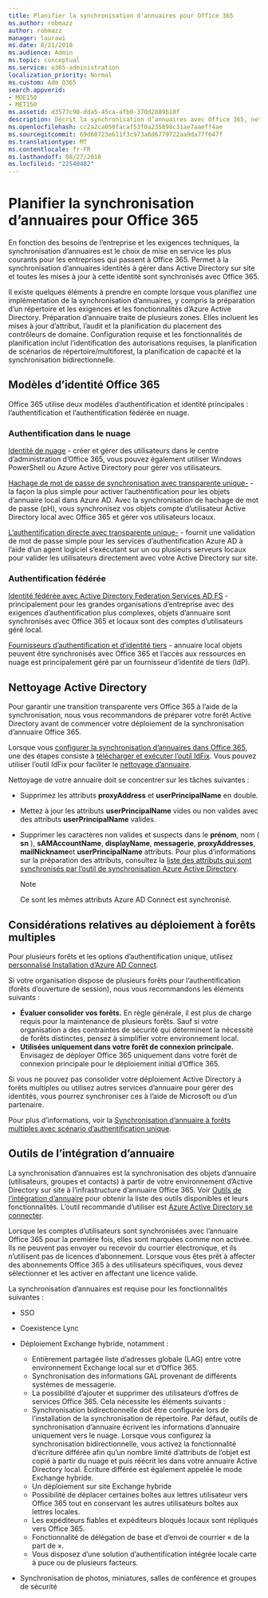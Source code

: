 ```yaml
---
title: Planifier la synchronisation d’annuaires pour Office 365
ms.author: robmazz
author: robmazz
manager: laurawi
ms.date: 8/21/2018
ms.audience: Admin
ms.topic: conceptual
ms.service: o365-administration
localization_priority: Normal
ms.custom: Adm_O365
search.appverid:
- MOE150
- MET150
ms.assetid: d3577c90-dda5-45ca-afb0-370d2889b10f
description: Décrit la synchronisation d’annuaires avec Office 365, nettoyage d’Active Directory et l’outil d’Azure Active Directory se connecter.
ms.openlocfilehash: cc2a2ca050facaf53f0a235898c31ae7aaeff4ae
ms.sourcegitcommit: 69d60723e611f3c973a6d6779722aa9da77f647f
ms.translationtype: MT
ms.contentlocale: fr-FR
ms.lasthandoff: 08/27/2018
ms.locfileid: "22540482"
---
```

# <a name="plan-for-directory-synchronization-for-office-365"></a>Planifier la synchronisation d’annuaires pour Office 365
En fonction des besoins de l’entreprise et les exigences techniques, la synchronisation d’annuaires est le choix de mise en service les plus courants pour les entreprises qui passent à Office 365. Permet à la synchronisation d’annuaires identités à gérer dans Active Directory sur site et toutes les mises à jour à cette identité sont synchronisés avec Office 365.
  
Il existe quelques éléments à prendre en compte lorsque vous planifiez une implémentation de la synchronisation d’annuaires, y compris la préparation d’un répertoire et les exigences et les fonctionnalités d’Azure Active Directory. Préparation d’annuaire traite de plusieurs zones. Elles incluent les mises à jour d’attribut, l’audit et la planification du placement des contrôleurs de domaine. Configuration requise et les fonctionnalités de planification inclut l’identification des autorisations requises, la planification de scénarios de répertoire/multiforest, la planification de capacité et la synchronisation bidirectionnelle.
  
## <a name="office-365-identity-models"></a>Modèles d’identité Office 365
Office 365 utilise deux modèles d’authentification et identité principales : l’authentification et l’authentification fédérée en nuage.
  
### <a name="cloud-authentication"></a>Authentification dans le nuage
[Identité de nuage](about-office-365-identity.md) - créer et gérer des utilisateurs dans le centre d’administration d’Office 365, vous pouvez également utiliser Windows PowerShell ou Azure Active Directory pour gérer vos utilisateurs. 
  
[Hachage de mot de passe de synchronisation avec transparente unique-](about-office-365-identity.md) - la façon la plus simple pour activer l’authentification pour les objets d’annuaire local dans Azure AD. Avec la synchronisation de hachage de mot de passe (pH), vous synchronisez vos objets compte d’utilisateur Active Directory local avec Office 365 et gérer vos utilisateurs locaux. 
  
[L’authentification directe avec transparente unique-](about-office-365-identity.md) - fournit une validation de mot de passe simple pour les services d’authentification Azure AD à l’aide d’un agent logiciel s’exécutant sur un ou plusieurs serveurs locaux pour valider les utilisateurs directement avec votre Active Directory sur site. 
  
### <a name="federated-authentication"></a>Authentification fédérée
[Identité fédérée avec Active Directory Federation Services AD FS](about-office-365-identity.md) - principalement pour les grandes organisations d’entreprise avec des exigences d’authentification plus complexes, objets d’annuaire sont synchronisés avec Office 365 et locaux sont des comptes d’utilisateurs géré local. 
  
[Fournisseurs d’authentification et d’identité tiers](about-office-365-identity.md) - annuaire local objets peuvent être synchronisés avec Office 365 et l’accès aux ressources en nuage est principalement géré par un fournisseur d’identité de tiers (IdP). 
  
## <a name="active-directory-cleanup"></a>Nettoyage Active Directory
Pour garantir une transition transparente vers Office 365 à l’aide de la synchronisation, nous vous recommandons de préparer votre forêt Active Directory avant de commencer votre déploiement de la synchronisation d’annuaire Office 365.
  
Lorsque vous [configurer la synchronisation d’annuaires dans Office 365](set-up-directory-synchronization.md), une des étapes consiste à [télécharger et exécuter l’outil IdFix](install-and-run-idfix.md). Vous pouvez utiliser l’outil IdFix pour faciliter le [nettoyage d’annuaire](prepare-directory-attributes-for-synch-with-idfix.md).
  
Nettoyage de votre annuaire doit se concentrer sur les tâches suivantes :

- Supprimez les attributs **proxyAddress** et **userPrincipalName** en double.
- Mettez à jour les attributs **userPrincipalName** vides ou non valides avec des attributs **userPrincipalName** valides.
- Supprimer les caractères non valides et suspects dans le **prénom**, nom ( **sn** ), **sAMAccountName**, **displayName**, **messagerie**, **proxyAddresses**, **mailNickname**et **userPrincipalName** attributs. Pour plus d’informations sur la préparation des attributs, consultez la [liste des attributs qui sont synchronisés par l’outil de synchronisation Azure Active Directory](https://go.microsoft.com/fwlink/p/?LinkId=396719).
    
    > [!NOTE]
    > Ce sont les mêmes attributs Azure AD Connect est synchronisé. 
  
## <a name="multiforest-deployment-considerations"></a>Considérations relatives au déploiement à forêts multiples
Pour plusieurs forêts et les options d’authentification unique, utilisez [personnalisé Installation d’Azure AD Connect](https://go.microsoft.com/fwlink/p/?LinkId=698430).
  
Si votre organisation dispose de plusieurs forêts pour l’authentification (forêts d’ouverture de session), nous vous recommandons les éléments suivants :
  
- **Évaluer consolider vos forêts.** En règle générale, il est plus de charge requis pour la maintenance de plusieurs forêts. Sauf si votre organisation a des contraintes de sécurité qui déterminent la nécessité de forêts distinctes, pensez à simplifier votre environnement local.
- **Utilisées uniquement dans votre forêt de connexion principale.** Envisagez de déployer Office 365 uniquement dans votre forêt de connexion principale pour le déploiement initial d’Office 365. 
    
Si vous ne pouvez pas consolider votre déploiement Active Directory à forêts multiples ou utilisez autres services d’annuaire pour gérer des identités, vous pourrez synchroniser ces à l’aide de Microsoft ou d’un partenaire.
  
Pour plus d’informations, voir la [Synchronisation d’annuaire à forêts multiples avec scénario d’authentification unique](https://go.microsoft.com/fwlink/p/?LinkId=525321).
  
## <a name="directory-integration-tools"></a>Outils de l’intégration d’annuaire
La synchronisation d’annuaires est la synchronisation des objets d’annuaire (utilisateurs, groupes et contacts) à partir de votre environnement d’Active Directory sur site à l’infrastructure d’annuaire Office 365. Voir [Outils de l’intégration d’annuaire](https://go.microsoft.com/fwlink/p/?LinkID=510956) pour obtenir la liste des outils disponibles et leurs fonctionnalités. L’outil recommandé d’utiliser est [Azure Active Directory se connecter](https://go.microsoft.com/fwlink/?LinkId=525323).
  
Lorsque les comptes d’utilisateurs sont synchronisées avec l’annuaire Office 365 pour la première fois, elles sont marquées comme non activée. Ils ne peuvent pas envoyer ou recevoir du courrier électronique, et ils n’utilisent pas de licences d’abonnement. Lorsque vous êtes prêt à affecter des abonnements Office 365 à des utilisateurs spécifiques, vous devez sélectionner et les activer en affectant une licence valide.
  
La synchronisation d’annuaires est requise pour les fonctionnalités suivantes :
  
- SSO
    
- Coexistence Lync
    
- Déploiement Exchange hybride, notamment :
    
  - Entièrement partagée liste d’adresses globale (LAG) entre votre environnement Exchange local sur et d’Office 365.
  - Synchronisation des informations GAL provenant de différents systèmes de messagerie.
  - La possibilité d’ajouter et supprimer des utilisateurs d’offres de services Office 365. Cela nécessite les éléments suivants :
  - Synchronisation bidirectionnelle doit être configurée lors de l’installation de la synchronisation de répertoire. Par défaut, outils de synchronisation d’annuaire écrivent les informations d’annuaire uniquement vers le nuage. Lorsque vous configurez la synchronisation bidirectionnelle, vous activez la fonctionnalité d’écriture différée afin qu’un nombre limité d’attributs de l’objet est copié à partir du nuage et puis réécrit les dans votre annuaire Active Directory local. Écriture différée est également appelée le mode Exchange hybride. 
  - Un déploiement sur site Exchange hybride
  - Possibilité de déplacer certaines boîtes aux lettres utilisateur vers Office 365 tout en conservant les autres utilisateurs boîtes aux lettres locales.
  - Les expéditeurs fiables et expéditeurs bloqués locaux sont répliqués vers Office 365.
  - Fonctionnalité de délégation de base et d’envoi de courrier « de la part de ».
  - Vous disposez d’une solution d’authentification intégrée locale carte à puce ou de plusieurs facteurs.
    
- Synchronisation de photos, miniatures, salles de conférence et groupes de sécurité